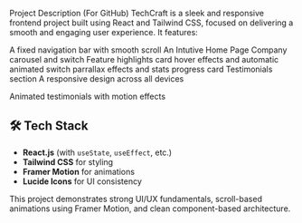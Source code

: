 Project Description (For GitHub)
TechCraft is a sleek and responsive frontend project built using React and Tailwind CSS, focused on delivering a smooth and engaging user experience. It features:

A fixed navigation bar with smooth scroll
An Intutive Home Page
Company carousel and switch
Feature highlights
card hover effects and automatic animated switch
parrallax effects and stats progress card
Testimonials section
A responsive design across all devices

Animated testimonials with motion effects

## 🛠️ Tech Stack

- **React.js** (with `useState`, `useEffect`, etc.)
- **Tailwind CSS** for styling
- **Framer Motion** for animations
- **Lucide Icons** for UI consistency

This project demonstrates strong UI/UX fundamentals, scroll-based animations using Framer Motion, and clean component-based architecture.
